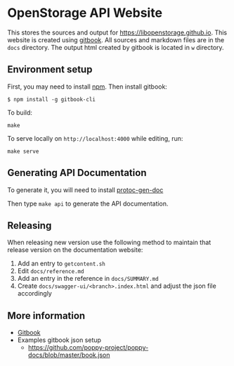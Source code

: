 # OpenStorage API Website
This stores the sources and output for https://libopenstorage.github.io. This website is created using
[gitbook](https://github.com/GitbookIO/gitbook-cli). All sources and markdown files are in the `docs` directory. The
output html created by gitbook is located in `w` directory.

## Environment setup
First, you may need to install [npm](https://nodejs.org/en/download/). Then install gitbook:

```
$ npm install -g gitbook-cli
```

To build:

```
make
```

To serve locally on `http://localhost:4000` while editing, run:

```
make serve
```

## Generating API Documentation
To generate it, you will need to install [protoc-gen-doc](https://github.com/lpabon/protoc-gen-doc/releases/tag/v1.1.1)


Then type `make api` to generate the API documentation.

## Releasing
When releasing new version use the following method to maintain that release
version on the documentation website:

1. Add an entry to `getcontent.sh`
1. Edit `docs/reference.md`
1. Add an entry in the reference in `docs/SUMMARY.md`
1. Create `docs/swagger-ui/<branch>.index.html` and adjust the json file accordingly

## More information
* [Gitbook](https://toolchain.gitbook.com/)
* Examples gitbook json setup
    * https://github.com/poppy-project/poppy-docs/blob/master/book.json
